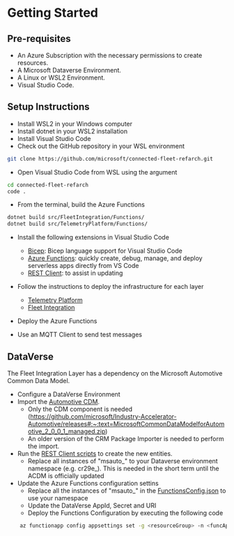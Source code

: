 # Getting Started

## Pre-requisites

- An Azure Subscription with the necessary permissions to create resources.
- A Microsoft Dataverse Environment.
- A Linux or WSL2 Environment.
- Visual Studio Code.

## Setup Instructions

- Install WSL2 in your Windows computer
- Install dotnet in your WSL2 installation
- Install Visual Studio Code
- Check out the GitHub repository in your WSL environment

``` bash
git clone https://github.com/microsoft/connected-fleet-refarch.git
```

- Open Visual Studio Code from WSL using the argument

``` bash
cd connected-fleet-refarch
code .
```

- From the terminal, build the Azure Functions

``` bash
dotnet build src/FleetIntegration/Functions/
dotnet build src/TelemetryPlatform/Functions/
```

- Install the following extensions in Visual Studio Code
  - [Bicep](https://marketplace.visualstudio.com/items?itemName=ms-azuretools.vscode-bicep): Bicep language support for Visual Studio Code
  - [Azure Functions](https://marketplace.visualstudio.com/items?itemName=ms-azuretools.vscode-azurefunctions): quickly create, debug, manage, and deploy serverless apps directly from VS Code
  - [REST Client](https://marketplace.visualstudio.com/items?itemName=humao.rest-client): to assist in updating
- Follow the instructions to deploy the infrastructure for each layer
  - [Telemetry Platform](../infra/deployment/TelemetryPlatform/README.md)
  - [Fleet Integration](../infra/deployment/FleetIntegration/README.md)

- Deploy the Azure Functions
- Use an MQTT Client to send test messages 

## DataVerse

The Fleet Integration Layer has a dependency on the Microsoft Automotive Common Data Model.

- Configure a DataVerse Environment
- Import the [Automotive CDM](https://github.com/microsoft/Industry-Accelerator-Automotive/releases).   
  - Only the CDM component is needed (https://github.com/microsoft/Industry-Accelerator-Automotive/releases#:~:text=MicrosoftCommonDataModelforAutomotive_2_0_0_1_managed.zip)
  - An older version of the CRM Package Importer is needed to perform the import.  
- Run the [REST Client scripts](../src/Utils/RESTClient/DataVerse.http) to create the new entities. 
  - Replace all instances of "msauto_" to your Dataverse environment namespace (e.g. cr29e_).  This is needed in the short term until the ACDM is officially updated
- Update the Azure Functions configuration settins
  - Replace all the instances of "msauto_" in the [FunctionsConfig.json](../src/FleetIntegration/Functions/FunctionsConfig.json) to use your namespace
  - Update the DataVerse AppId, Secret and URI
  - Deploy the Functions Configuration by executing the following code

``` bash
    az functionapp config appsettings set -g <resourceGroup> -n <funcApp> --settings @FunctionsConfig.json
```
